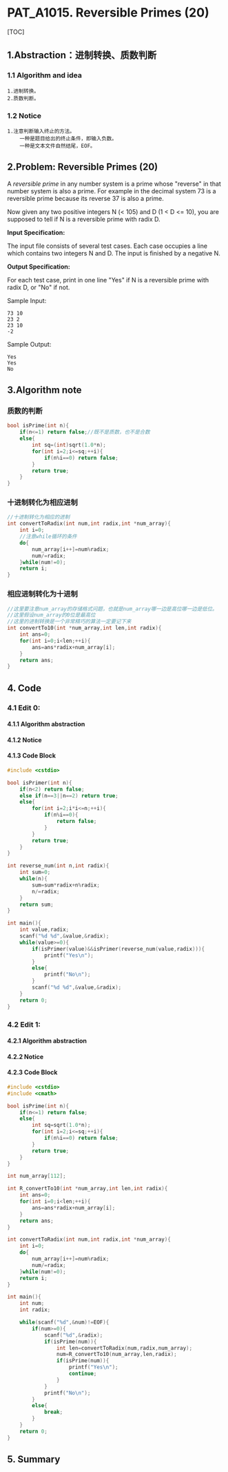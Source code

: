 # PAT_A1015. Reversible Primes (20)

[TOC]

## 1.Abstraction：进制转换、质数判断

### 1.1 Algorithm and idea

```
1.进制转换。
2.质数判断。
```



### 1.2 Notice

```
1.注意判断输入终止的方法。
	一种是题目给出的终止条件，即输入负数。
	一种是文本文件自然结尾，EOF。
```



## 2.Problem: Reversible Primes (20)

A *reversible prime* in any number system is a prime whose "reverse" in that number system is also a prime. For example in the decimal system 73 is a reversible prime because its reverse 37 is also a prime.

Now given any two positive integers N (< 105) and D (1 < D <= 10), you are supposed to tell if N is a reversible prime with radix D.

**Input Specification:**

The input file consists of several test cases.  Each case occupies a line which contains two integers N and D.  The input is finished by a negative N.

**Output Specification:**

For each test case, print in one line "Yes" if N is a reversible prime with radix D, or "No" if not.

Sample Input:

```
73 10
23 2
23 10
-2
```

Sample Output:

```
Yes
Yes
No
```

## 3.Algorithm note

### 质数的判断

```C++
bool isPrime(int n){
    if(n<=1) return false;//既不是质数，也不是合数
    else{
        int sq=(int)sqrt(1.0*n);
        for(int i=2;i<=sq;++i){
            if(n%i==0) return false;
        }
        return true;
    }
}
```



### 十进制转化为相应进制

```C++
//十进制转化为相应的进制
int convertToRadix(int num,int radix,int *num_array){
	int i=0;
    //注意while循环的条件
	do{
		num_array[i++]=num%radix;
		num/=radix;
	}while(num!=0);
	return i;
}
```



### 相应进制转化为十进制

```C++
//这里要注意num_array的存储格式问题，也就是num_array哪一边是高位哪一边是低位。
//这里假设num_array的0位是最高位
//这里的进制转换是一个非常精巧的算法一定要记下来
int convertTo10(int *num_array,int len,int radix){
	int ans=0;
	for(int i=0;i<len;++i){
		ans=ans*radix+num_array[i];
	}
	return ans;
}
```



## 4. Code

### 4.1 Edit 0:

#### 4.1.1 Algorithm abstraction

#### 4.1.2 Notice

#### 4.1.3 Code Block

```C++
#include <cstdio>

bool isPrimer(int n){
	if(n<2) return false;
	else if(n==3||n==2) return true;
	else{
		for(int i=2;i*i<=n;++i){
			if(n%i==0){
				return false;
			}
		}
		return true;
	}
}

int reverse_num(int n,int radix){
	int sum=0;
	while(n){
		sum=sum*radix+n%radix;
		n/=radix;
	}
	return sum;
}

int main(){
	int value,radix;
	scanf("%d %d",&value,&radix);
	while(value>=0){
		if(isPrimer(value)&&isPrimer(reverse_num(value,radix))){
			printf("Yes\n");
		}
		else{
			printf("No\n");
		}
		scanf("%d %d",&value,&radix);
	}
	return 0;
}
```



### 4.2 Edit 1:

#### 4.2.1 Algorithm abstraction

#### 4.2.2 Notice

#### 4.2.3 Code Block

```C++
#include <cstdio>
#include <cmath>

bool isPrime(int n){
	if(n<=1) return false;
	else{
		int sq=sqrt(1.0*n);
		for(int i=2;i<=sq;++i){
			if(n%i==0) return false;
		}
		return true;
	}
}

int num_array[112];

int R_convertTo10(int *num_array,int len,int radix){
	int ans=0;
	for(int i=0;i<len;++i){
		ans=ans*radix+num_array[i];
	}
	return ans;
}

int convertToRadix(int num,int radix,int *num_array){
	int i=0;
	do{
		num_array[i++]=num%radix;
		num/=radix;
	}while(num!=0);
	return i;
}

int main(){
	int num;
	int radix;

	while(scanf("%d",&num)!=EOF){
		if(num>=0){
			scanf("%d",&radix);
			if(isPrime(num)){
				int len=convertToRadix(num,radix,num_array);
				num=R_convertTo10(num_array,len,radix);
				if(isPrime(num)){
					printf("Yes\n");
					continue;
				}
			}
			printf("No\n");
		}
		else{
			break;
		}
	}
	return 0;
}
```



## 5. Summary



